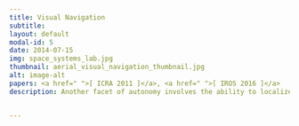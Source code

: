 ```yaml
---
title: Visual Navigation
subtitle:
layout: default
modal-id: 5
date: 2014-07-15
img: space_systems_lab.jpg
thumbnail: aerial_visual_navigation_thumbnail.jpg
alt: image-alt
papers: <a href=" ">[ ICRA 2011 ]</a>, <a href=" ">[ IROS 2016 ]</a>
description: Another facet of autonomy involves the ability to localize and navigate in either previously seen or novel environments. There are a plethora of challenges associated with these tasks. In such settings, autonomous systems need to be able to semantically parse the environment to recognize salient regions pertinent to the localization or navigation task. This can be particularly challenging in environments that are subject to frequent change in appearance. These changes can be artifacts of specular reflections or changes in lighting, changes in weather conditions, or changes related to the physical evolution of the structure of the environment. These changes can ve viewed as short, medium and long term appearance changes respectively. In such scenarios, the ability of a vision system to exploit information regarding the geometry and texture of the environment to be invariant to these changes is essential for robust autonomy.</br><iframe width="480" height="300" style="padding:10px;" src="https://www.youtube.com/embed/UqPvTWoUfZ0" frameborder="0" align="right" allow="accelerometer; autoplay; encrypted-media; gyroscope; picture-in-picture" allowfullscreen></iframe>. In this line of research, I have studied and developed algorithms along with my collaborators for systems that are robust to short term appearance changes to due lighting conditions and reflections in ICRA 2011. This work was utilized to aid autonomous aerial vehicles to navigate reverine environments that are subject to changes in appearance due to time of day or specular reflections. I have also developed localization algorithms for autonomous driving systems to be robust to changes in appearance caused by weather conditions. This work was published in IROS 2016. More recently, I have also been working on developing semantic localization and navigation algorithms that can account for long term permanent appearance changes. This work is primarily focused on achieving autonomous navigation capabilities in environments that evolve over time such as building construction sites. 


---
```

